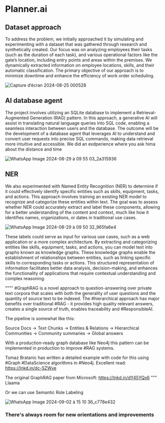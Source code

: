 # Planner.ai
## Dataset approach
To address the problem, we initially approached it by simulating and experimenting with a dataset that was gathered through research and synthetically created. Our focus was on analyzing employees
their tasks (such as the duration of each task), and various operational factors like the gate’s location, including entry points and areas within the premises.
We dynamically extracted information on employee locations, skills, and their automatic classification.
The primary objective of our approach is to minimize downtime and enhance the efficiency of work order scheduling.


![Capture d’écran 2024-08-25 000528](https://github.com/user-attachments/assets/26ad607a-bf03-409a-bb49-619c028ce4f5)



## AI database agent
The project involves utilizing an SQLite database to implement a Retrieval-Augmented Generation (RAG) pattern. In this approach, a generative AI will assist in translating natural language queries into SQL code, enabling a seamless interaction between users and the database. The outcome will be the development of a database agent that leverages AI to understand and convert user requests into precise SQL commands, making data retrieval more intuitive and accessible.
We did an exdperience where you ask hima about the distance and time

![WhatsApp Image 2024-08-29 à 09 55 03_2a315936](https://github.com/user-attachments/assets/d6a8cd54-e87e-49b1-945f-a7f3f7d96b34)

## NER
We also experimented with Named Entity Recognition (NER) to determine if it could effectively identify specific entities such as skills, equipment, tasks, and actions. This approach involves training an existing NER model to recognize and categorize these entities within text. The goal was to assess whether NER could accurately extract and label these components, allowing for a better understanding of the content and context, much like how it identifies names, organizations, or dates in traditional use cases.

![WhatsApp Image 2024-08-29 à 09 50 32_965fa6e4](https://github.com/user-attachments/assets/7a8c65b4-73e0-4299-9db2-4134c41031b9)


These labels could serve as input for various use cases, such as a web application or a more complex architecture. By extracting and categorizing entities like skills, equipment, tasks, and actions, you can model text into graphs known as knowledge graphs. These knowledge graphs enable the establishment of relationships between entities, such as linking specific skills to corresponding tasks or actions. This structured representation of information facilitates better data analysis, decision-making, and enhances the functionality of applications that require contextual understanding and complex reasoning.


"""" #GraphRAG is a novel approach to question-answering over private text corpora that scales with both the generality of user questions and the quantity of source text to be indexed. The #hierarchical approach has major benefits over traditional #RAG - it provides high quality relevant answers, creates a single source of truth, enables traceability and #ResponsibleAI.

The pipeline is somewhat like this:

Source Docs -> Text Chunks -> Entities & Relations -> Hierarchical Communities -> Community summaries -> Global answers

With a production-ready graph database like Neo4j this pattern can be implemented in production to improve #RAG systems.

Tomaz Bratanic has written a detailed example with code for this using #Graph #DataScience algorithms in #Neo4j. Excellent read: https://lnkd.in/dc-SZWve

The original GraphRAG paper from Microsoft: https://lnkd.in/dY45YQx6 """ Llaama

Or we can use Semantic Role Labeling

![WhatsApp Image 2024-09-02 à 15 10 36_c778e432](https://github.com/user-attachments/assets/514b2260-efe9-45f1-bab2-1d4a240959d8)


### There's always room for new orientations and improvements




